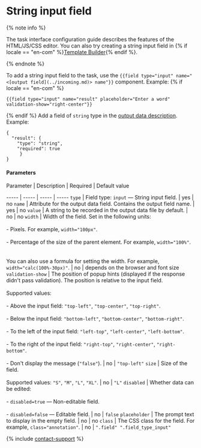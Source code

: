 # String input field

{% note info %}

The task interface configuration guide describes the features of the HTML/JS/CSS editor. You can also try creating a string input field in {% if locale == "en-com" %}[Template Builder](https://toloka.ai/en/docs/template-builder/reference/field.text){% endif %}.

{% endnote %}


To add a string input field to the task, use the `{{field type="input" name="<[output field](../incoming.md)> name"}}` component. Example:
 {% if locale == "en-com" %}
```no-highlight
{{field type="input" name="result" placeholder="Enter a word" validation-show="right-center"}}
```
{% endif %}
Add a field of `string` type in the [output data description](../incoming.md). Example:

```no-highlight
{
  "result": {
    "type": "string",
    "required": true
     }
}
```

#### Parameters


Parameter
 |
Description
 |
Required
 |
Default value

----- | ----- | ----- | -----
``` type ``` | Field type: `input` — String input field. | yes | no
``` name ``` | Attribute for the output data field. Contains the output field name. | yes | no
``` value ``` | A string to be recorded in the output data file by default. | no | no
``` width ``` | Width of the field. Set in the following units:<br/><br/>- Pixels. For example, `width="100px"`.<br/>    <br/>- Percentage of the size of the parent element. For example, `width="100%"`.<br/>    <br/><br/>You can also use a formula for setting the width. For example, `width="calc(100%-30px)"`. | no | depends on the browser and font size
``` validation-show ``` | The position of popup hints (displayed if the response didn't pass validation). The position is relative to the input field.<br/><br/>Supported values:<br/><br/>- Above the input field: `"top-left"`, `"top-center"`, `"top-right"`.<br/>    <br/>- Below the input field: `"bottom-left"`, `"bottom-center"`, `"bottom-right"`.<br/>    <br/>- To the left of the input field: `"left-top"`, `"left-center"`, `"left-bottom"`.<br/>    <br/>- To the right of the input field: `"right-top"`, `"right-center"`, `"right-bottom"`.<br/>    <br/>- Don't display the message (`"false"`). | no | ``` "top-left" ```
``` size ``` | Size of the field.<br/><br/>Supported values: `"S"`, `"M"`, `"L"`, `"XL"`. | no | ``` "L" ```
``` disabled ``` | Whether data can be edited:<br/><br/>- `disabled=true` — Non-editable field.<br/>    <br/>- `disabled=false` — Editable field. | no | ``` false ```
``` placeholder ``` | The prompt text to display in the empty field. | no | no
``` class ``` | The CSS class for the field. For example, `class="annotation"`. | no | ``` ".field" ".field_type_input" ```

{% include [contact-support](../../_includes/contact-support-help.md) %}